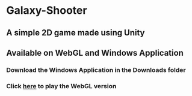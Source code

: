 # Galaxy-Shooter
 
## A simple 2D game made using Unity
## Available on WebGL and Windows Application

### Download the Windows Application in the Downloads folder
### Click [here](https://briantham.io/Galaxy-Shooter-Unity/) to play the WebGL version
